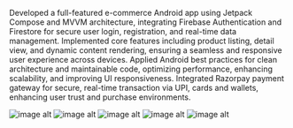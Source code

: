 Developed a full-featured e-commerce Android app using Jetpack Compose and MVVM architecture, integrating Firebase Authentication and Firestore for secure user login, registration, and real-time data management.
Implemented core features including product listing, detail view, and dynamic content rendering, ensuring a seamless and responsive user experience across devices.
Applied Android best practices for clean architecture and maintainable code, optimizing performance, enhancing scalability, and improving UI responsiveness.
Integrated Razorpay payment gateway for secure, real-time transaction via UPI, cards and wallets, enhancing user trust and purchase environments.

![image alt](https://github.com/Deysdeveloper/EasyShop/blob/master/WhatsApp%20Image%20Aug%202%202025%20(1).jpeg?raw=true)
![image alt](https://github.com/Deysdeveloper/EasyShop/blob/master/WhatsApp%20Image%20Aug%202%202025%20(2).jpeg?raw=true)
![image alt](https://github.com/Deysdeveloper/EasyShop/blob/master/WhatsApp%20Image%20Aug%202%202025%20(1).jpeg?raw=true)
![image alt](https://github.com/Deysdeveloper/EasyShop/blob/master/WhatsApp%20Image%20Aug%202%202025%20(1).jpeg?raw=true)
![image alt](https://github.com/Deysdeveloper/EasyShop/blob/master/WhatsApp%20Image%20Aug%202%202025%20(1).jpeg?raw=true)


